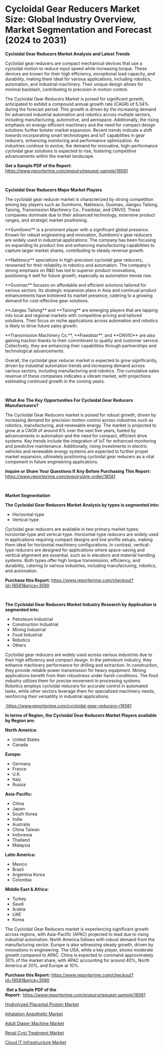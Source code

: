 <p><h1>Cycloidal Gear Reducers Market Size: Global Industry Overview, Market Segmentation and Forecast (2024 to 2031)</h1></p><p><strong>Cycloidal Gear Reducers Market Analysis and Latest Trends</strong></p>
<p><p>Cycloidal gear reducers are compact mechanical devices that use a cycloidal motion to reduce input speed while increasing torque. These devices are known for their high efficiency, exceptional load capacity, and durability, making them ideal for various applications, including robotics, automation, and industrial machinery. Their unique design allows for minimal backlash, contributing to precision in motion control.</p><p>The Cycloidal Gear Reducers Market is poised for significant growth, anticipated to exhibit a compound annual growth rate (CAGR) of 5.34% during the forecast period. This growth is driven by the increasing demand for advanced industrial automation and robotics across multiple sectors, including manufacturing, automotive, and aerospace. Additionally, the rising emphasis on energy-efficient machinery and the need for compact design solutions further bolster market expansion. Recent trends indicate a shift towards incorporating smart technologies and IoT capabilities in gear reducers, enhancing monitoring and performance optimization. As industries continue to evolve, the demand for innovative, high-performance cycloidal gear solutions is expected to rise, fostering competitive advancements within the market landscape.</p></p>
<p><strong>Get a Sample PDF of the Report:&nbsp;</strong> <a href="https://www.reportprime.com/enquiry/request-sample/18581?utm_campaign=112&utm_medium=2&utm_source=Github&utm_content=ia&utm_term=21112024&utm_id=cycloidal-gear-reducers">https://www.reportprime.com/enquiry/request-sample/18581</a></p>
<p>&nbsp;</p>
<p><strong>Cycloidal Gear Reducers Major Market Players</strong></p>
<p><p>The cycloidal gear reducer market is characterized by strong competition among key players such as Sumitomo, Nabtesco, Guomao, Jiangsu Tailong, Taixing, Transmission Machinery Co., Fixedstar, and ONVIO. These companies dominate due to their advanced technology, extensive product ranges, and strategic market positioning.</p><p>**Sumitomo** is a prominent player with a significant global presence. Known for robust engineering and innovation, Sumitomo's gear reducers are widely used in industrial applications. The company has been focusing on expanding its product line and enhancing manufacturing capabilities to capture larger market shares, contributing to steady revenue growth.</p><p>**Nabtesco** specializes in high-precision cycloidal gear reducers, renowned for their reliability in robotics and automation. The company's strong emphasis on R&D has led to superior product innovations, positioning it well for future growth, especially as automation trends rise.</p><p>**Guomao** focuses on affordable and efficient solutions tailored for various sectors. Its strategic expansion plans in Asia and continual product enhancements have bolstered its market presence, catering to a growing demand for cost-effective gear solutions.</p><p>**Jiangsu Tailong** and **Taixing** are emerging players that are tapping into local and regional markets with competitive pricing and tailored solutions. Their focus on niche applications across automation and robotics is likely to drive future sales growth.</p><p>**Transmission Machinery Co.**, **Fixedstar**, and **ONVIO** are also gaining traction thanks to their commitment to quality and customer service. Collectively, they are enhancing their capabilities through partnerships and technological advancements.</p><p>Overall, the cycloidal gear reducer market is expected to grow significantly, driven by industrial automation trends and increasing demand across various sectors, including manufacturing and robotics. The cumulative sales revenue of these companies indicates a vibrant market, with projections estimating continued growth in the coming years.</p></p>
<p>&nbsp;</p>
<p><strong>What Are The Key Opportunities For Cycloidal Gear Reducers Manufacturers?</strong></p>
<p><p>The Cycloidal Gear Reducers market is poised for robust growth, driven by increasing demand for precision motion control across industries such as robotics, manufacturing, and renewable energy. The market is projected to grow at a CAGR of around 6% over the next five years, fueled by advancements in automation and the need for compact, efficient drive systems. Key trends include the integration of IoT for enhanced monitoring and predictive maintenance. Additionally, rising investments in electric vehicles and renewable energy systems are expected to further propel market expansion, ultimately positioning cycloidal gear reducers as a vital component in future engineering applications.</p></p>
<p><strong>Inquire or Share Your Questions If Any Before Purchasing This Report:</strong> <a href="https://www.reportprime.com/enquiry/pre-order/18581?utm_campaign=112&utm_medium=2&utm_source=Github&utm_content=ia&utm_term=21112024&utm_id=cycloidal-gear-reducers">https://www.reportprime.com/enquiry/pre-order/18581</a></p>
<p>&nbsp;</p>
<p><strong>Market Segmentation</strong></p>
<p><strong>The Cycloidal Gear Reducers Market Analysis by types is segmented into:</strong></p>
<p><ul><li>Horizontal-type</li><li>Vertical-type</li></ul></p>
<p><p>Cycloidal gear reducers are available in two primary market types: horizontal-type and vertical-type. Horizontal-type reducers are widely used in applications requiring compact designs and low profile setups, making them ideal for horizontal machinery configurations. In contrast, vertical-type reducers are designed for applications where space-saving and vertical alignment are essential, such as in elevators and material handling systems. Both types offer high torque transmission, efficiency, and durability, catering to various industries, including manufacturing, robotics, and automation.</p></p>
<p><strong>Purchase this Report:&nbsp;</strong><a href="https://www.reportprime.com/checkout?id=18581&price=3590&utm_campaign=112&utm_medium=2&utm_source=Github&utm_content=ia&utm_term=21112024&utm_id=cycloidal-gear-reducers">https://www.reportprime.com/checkout?id=18581&price=3590</a></p>
<p>&nbsp;</p>
<p><strong>The Cycloidal Gear Reducers Market Industry Research by Application is segmented into:</strong></p>
<p><ul><li>Petroleum Industrial</li><li>Construction Industrial</li><li>Mining Industrial</li><li>Food Industrial</li><li>Robotics</li><li>Others</li></ul></p>
<p><p>Cycloidal gear reducers are widely used across various industries due to their high efficiency and compact design. In the petroleum industry, they enhance machinery performance for drilling and extraction. In construction, they provide reliable power transmission for heavy equipment. Mining applications benefit from their robustness under harsh conditions. The food industry utilizes them for precise movement in processing systems. Robotics employs cycloidal reducers for accurate control in automated tasks, while other sectors leverage them for specialized machinery needs, reinforcing their versatility in industrial applications.</p></p>
<p><a href="https://www.reportprime.com/cycloidal-gear-reducers-r18581?utm_campaign=112&utm_medium=2&utm_source=Github&utm_content=ia&utm_term=21112024&utm_id=cycloidal-gear-reducers">&nbsp;https://www.reportprime.com/cycloidal-gear-reducers-r18581</a></p>
<p><strong>In terms of Region, the Cycloidal Gear Reducers Market Players available by Region are:</strong></p>
<p>
    <p> <strong> North America: </strong>
        <ul>
            <li>United States</li>
            <li>Canada</li>
        </ul>
        </p> 
    <p> <strong> Europe: </strong>
        <ul>
            <li>Germany</li>
            <li>France</li>
            <li>U.K.</li>
            <li>Italy</li>
            <li>Russia</li>
        </ul>
        </p> 
    <p> <strong> Asia-Pacific: </strong>
        <ul>
            <li>China</li>
            <li>Japan</li>
            <li>South Korea</li>
            <li>India</li>
            <li>Australia</li>
            <li>China Taiwan</li>
            <li>Indonesia</li>
            <li>Thailand</li>
            <li>Malaysia</li>
        </ul>
        </p> 
    <p> <strong> Latin America: </strong>
        <ul>
            <li>Mexico</li>
            <li>Brazil</li>
            <li>Argentina Korea</li>
            <li>Colombia</li>
        </ul>
        </p> 
    <p> <strong> Middle East & Africa: </strong>
        <ul>
            <li>Turkey</li>
            <li>Saudi</li>
            <li>Arabia</li>
            <li>UAE</li>
            <li>Korea</li>
        </ul>
    </p>
    </p>
<p><p>The Cycloidal Gear Reducers market is experiencing significant growth across regions, with Asia-Pacific (APAC) projected to lead due to rising industrial automation. North America follows with robust demand from the manufacturing sector. Europe is also witnessing steady growth, driven by innovations in engineering. The USA, while a key player, shows moderate growth compared to APAC. China is expected to command approximately 30% of the market share, with APAC accounting for around 40%, North America at 20%, and Europe at 10%.</p></p>
<p><strong>Purchase this Report: </strong><a href="https://www.reportprime.com/checkout?id=18581&price=3590&utm_campaign=112&utm_medium=2&utm_source=Github&utm_content=ia&utm_term=21112024&utm_id=cycloidal-gear-reducers">https://www.reportprime.com/checkout?id=18581&price=3590</a></p>
<p>&nbsp;<strong>Get a Sample PDF of the Report:&nbsp;&nbsp;</strong><a href="https://www.reportprime.com/enquiry/request-sample/18581?utm_campaign=112&utm_medium=2&utm_source=Github&utm_content=ia&utm_term=21112024&utm_id=cycloidal-gear-reducers">https://www.reportprime.com/enquiry/request-sample/18581</a></p>
<p><strong></strong></p>
<p><p><a href="https://issuu.com/reportprime-2/docs/hydrolyzed-placental-protein-market_2e94eeb55d4a35?utm_campaign=112&utm_medium=2&utm_source=Github&utm_content=ia&utm_term=21112024&utm_id=cycloidal-gear-reducers">Hydrolyzed Placental Protein Market</a></p><p><a href="https://issuu.com/reportprime-2/docs/inhalation-anesthetic-market-size-2_663d5503ca6ad7?utm_campaign=112&utm_medium=2&utm_source=Github&utm_content=ia&utm_term=21112024&utm_id=cycloidal-gear-reducers">Inhalation Anesthetic Market</a></p><p><a href="https://github.com/santosh758595/Market-Research-Report-List-6/blob/main/adult-diaper-machine-market.md?utm_campaign=112&utm_medium=2&utm_source=Github&utm_content=ia&utm_term=21112024&utm_id=cycloidal-gear-reducers">Adult Diaper Machine Market</a></p><p><a href="https://www.linkedin.com/pulse/detailed-market-research-renal-cyst-treatment-analysis-cagr-3oqoc?utm_campaign=112&utm_medium=2&utm_source=Github&utm_content=ia&utm_term=21112024&utm_id=cycloidal-gear-reducers">Renal Cyst Treatment Market</a></p><p><a href="https://www.linkedin.com/pulse/cloud-infrastructure-market-structure-size-analysis-cagr-12-alwvc?utm_campaign=112&utm_medium=2&utm_source=Github&utm_content=ia&utm_term=21112024&utm_id=cycloidal-gear-reducers">Cloud IT Infrastructure Market</a></p></p>